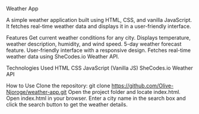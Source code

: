 Weather App

A simple weather application built using HTML, CSS, and vanilla JavaScript. It fetches real-time weather data and displays it in a user-friendly interface.

Features
Get current weather conditions for any city.
Displays temperature, weather description, humidity, and wind speed.
5-day weather forecast feature.
User-friendly interface with a responsive design.
Fetches real-time weather data using SheCodes.io Weather API.


Technologies Used
HTML
CSS
JavaScript (Vanilla JS)
SheCodes.io Weather API


How to Use
Clone the repository:
git clone https://github.com/Olive-Njoroge/weather-app.git
Open the project folder and locate index.html.
Open index.html in your browser.
Enter a city name in the search box and click the search button to get the weather details.

